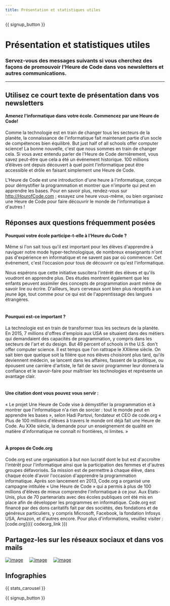 ```yaml
---
title: Présentation et statistiques utiles
---
```


<a id="blurb"></a>

{{ signup_button }}

# Présentation et statistiques utiles

### Servez-vous des messages suivants si vous cherchez des façons de promouvoir l'Heure de Code dans vos newsletters et autres communications. 

* * *

## Utilisez ce court texte de présentation dans vos newsletters

#### Amenez l'informatique dans votre école. Commencez par une Heure de Code!

Comme la technologie est en train de changer tous les secteurs de la planète, la connaissance de l'informatique fait maintenant partie d’un socle de compétences bien équilibré. But just half of all schools offer computer science! La bonne nouvelle, c'est que nous sommes en train de changer cela. Si vous avez entendu parler de l'Heure de Code dernièrement, vous savez peut-être que cela a été un événement historique. 100 millions d’élèves ont depuis découvert à quel point l'informatique peut être accessible et drôle en faisant simplement une Heure de Code.

L'Heure de Code est une introduction d'une heure à l'informatique, conçue pour démystifier la programmation et montrer que n'importe qui peut en apprendre les bases. Pour en savoir plus, rendez-vous sur <http://HourofCode.com> ; essayez une heure vous-même, ou bien organisez une Heure de Code pour faire découvrir le monde de l'informatique à d'autres !

## Réponses aux questions fréquemment posées

#### Pourquoi votre école participe-t-elle à l'Heure du Code ?

Même si l'on sait tous qu'il est important pour les élèves d'apprendre à naviguer notre mode hyper-technologique, de nombreux enseignants n'ont pas d'expérience en informatique et ne savent pas par où commencer. Cet événement, c'est l'occasion pour tous de découvrir ce qu'est l'informatique.

Nous espérons que cette initiative suscitera l'intérêt des élèves et qu'ils voudront en apprendre plus. Des études montrent également que les enfants peuvent assimiler des concepts de programmation avant même de savoir lire ou écrire. D'ailleurs, leurs cerveaux sont bien plus réceptifs à un jeune âge, tout comme pour ce qui est de l'apprentissage des langues étrangères. <br /> <br />

#### Pourquoi est-ce important ?

La technologie est en train de transformer tous les secteurs de la planète. En 2015, 7 millions d'offres d'emplois aux USA se situaient dans des métiers qui demandaient des capacités de programmation, y compris dans les secteurs de l'art et du design. But 49 percent of schools in the U.S. don't offer computer science. Il est temps que l'on rattrape le XXIème siècle. On sait bien que quelque soit la filière que nos élèves choisiront plus tard, qu'ils deviennent médecin, se lancent dans les affaires, fassent de la politique, ou épousent une carrière d'artiste, le fait de savoir programmer leur donnera la confiance et le savoir-faire pour maîtriser les technologies et représente un avantage clair. <br /> <br />

#### Une citation dont vous pouvez vous servir :

« Le projet Une Heure de Code vise à démystifier la programmation et à montrer que l'informatique n'a rien de sorcier : tout le monde peut en apprendre les bases », selon Hadi Partovi, fondateur et CEO de code.org « Plus de 100 millions d'élèves à travers le monde ont déjà fait une Heure de Code. Au XXIe siècle, la demande pour un enseignement de qualité en matière d'informatique ne connaît ni frontières, ni limites. » <br /> <br />

#### À propos de Code.org

Code.org est une organisation à but non lucratif dont le but est d'accroître l'intérêt pour l'informatique ainsi que la participation des femmes et d'autres groupes défavorisés. Sa mission est de permettre à chaque élève, dans chaque école d'avoir l'occasion d'apprendre la programmation informatique. Après son lancement en 2013, Code.org a organisé une campagne intitulée « Une Heure de Code » qui a permis à plus de 100 millions d'élèves de mieux comprendre l'informatique à ce jour. Aux Etats-Unis, plus de 70 partenariats avec des écoles publiques ont été mis en place afin de développer les programmes en informatique. Code.org est financé par des dons caritatifs fait par des sociétés, des fondations et de généreux particuliers, y compris Microsoft, Facebook, la fondation Infosys USA, Amazon, et d'autres encore. Pour plus d'informations, veuillez visiter : [code.org]({{ codeorg_link }})

## Partagez-les sur les réseaux sociaux et dans vos mails

[![image](/images/social-media/fit-250/social-1.png)](/images/social-media/social-1.png)&nbsp;&nbsp;&nbsp;&nbsp; [![image](/images/social-media/fit-250/social-2.png)](/images/social-media/social-2.png)&nbsp;&nbsp;&nbsp;&nbsp; [![image](/images/social-media/fit-250/social-3.png)](/images/social-media/social-3.png)&nbsp;&nbsp;&nbsp;&nbsp;

<a id="infographics"></a>

## Infographies

{{ stats_carousel }}

{{ signup_button }}